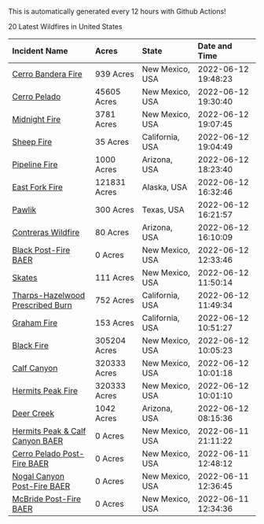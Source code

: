 This is automatically generated every 12 hours with Github Actions!

20 Latest Wildfires in United States

 | Incident Name | Acres | State | Date and Time |
|:---|:---|:---|:---|
| [Cerro Bandera Fire](https://inciweb.nwcg.gov/incident/8146/) | 939 Acres | New Mexico, USA | 2022-06-12 19:48:23 |
| [Cerro Pelado](https://inciweb.nwcg.gov/incident/8075/) | 45605 Acres | New Mexico, USA | 2022-06-12 19:30:40 |
| [Midnight Fire](https://inciweb.nwcg.gov/incident/8147/) | 3781 Acres | New Mexico, USA | 2022-06-12 19:07:45 |
| [Sheep Fire](https://inciweb.nwcg.gov/incident/8151/) | 35 Acres | California, USA | 2022-06-12 19:04:49 |
| [Pipeline Fire](https://inciweb.nwcg.gov/incident/8152/) | 1000 Acres | Arizona, USA | 2022-06-12 18:23:40 |
| [East Fork Fire ](https://inciweb.nwcg.gov/incident/8148/) | 121831 Acres | Alaska, USA | 2022-06-12 16:32:46 |
| [Pawlik](https://inciweb.nwcg.gov/incident/8153/) | 300 Acres | Texas, USA | 2022-06-12 16:21:57 |
| [Contreras Wildfire ](https://inciweb.nwcg.gov/incident/8154/) | 80 Acres | Arizona, USA | 2022-06-12 16:10:09 |
| [Black Post-Fire BAER](https://inciweb.nwcg.gov/incident/8144/) | 0 Acres | New Mexico, USA | 2022-06-12 12:33:46 |
| [Skates](https://inciweb.nwcg.gov/incident/8149/) | 111 Acres | New Mexico, USA | 2022-06-12 11:50:14 |
| [Tharps-Hazelwood Prescribed Burn](https://inciweb.nwcg.gov/incident/8130/) | 752 Acres | California, USA | 2022-06-12 11:49:34 |
| [Graham Fire](https://inciweb.nwcg.gov/incident/8150/) | 153 Acres | California, USA | 2022-06-12 10:51:27 |
| [Black Fire](https://inciweb.nwcg.gov/incident/8103/) | 305204 Acres | New Mexico, USA | 2022-06-12 10:05:23 |
| [Calf Canyon](https://inciweb.nwcg.gov/incident/8069/) | 320333 Acres | New Mexico, USA | 2022-06-12 10:01:18 |
| [Hermits Peak Fire](https://inciweb.nwcg.gov/incident/8049/) | 320333 Acres | New Mexico, USA | 2022-06-12 10:01:10 |
| [Deer Creek](https://inciweb.nwcg.gov/incident/8145/) | 1042 Acres | Arizona, USA | 2022-06-12 08:15:36 |
| [Hermits Peak & Calf Canyon BAER](https://inciweb.nwcg.gov/incident/8104/) | 0 Acres | New Mexico, USA | 2022-06-11 21:11:22 |
| [Cerro Pelado Post-Fire BAER](https://inciweb.nwcg.gov/incident/8118/) | 0 Acres | New Mexico, USA | 2022-06-11 12:48:12 |
| [Nogal Canyon Post-Fire BAER](https://inciweb.nwcg.gov/incident/8072/) | 0 Acres | New Mexico, USA | 2022-06-11 12:36:45 |
| [McBride Post-Fire BAER](https://inciweb.nwcg.gov/incident/8080/) | 0 Acres | New Mexico, USA | 2022-06-11 12:34:36 |
